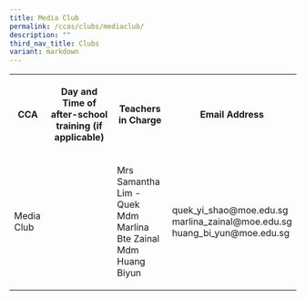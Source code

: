 ```yaml
---
title: Media Club
permalink: /ccas/clubs/mediaclub/
description: ""
third_nav_title: Clubs
variant: markdown
---
```

<table style="minWidth: 100px">
<colgroup>
<col>
<col>
<col>
<col>
</colgroup>
<tbody>
<tr>
<th rowspan="1" colspan="1">
<p>CCA</p>
</th>
<th rowspan="1" colspan="1">
<p>Day and Time of after-school training (if applicable)</p>
</th>
<th rowspan="1" colspan="1">
<p>Teachers in Charge</p>
</th>
<th rowspan="1" colspan="1">
<p>Email Address</p>
</th>
</tr>
<tr>
<td rowspan="1" colspan="1">
<p>Media Club</p>
</td>
<td rowspan="1" colspan="1">
<p></p>
</td>
<td rowspan="1" colspan="1">
<p>Mrs Samantha Lim - Quek
<br>Mdm Marlina Bte Zainal
<br>Mdm Huang Biyun</p>
</td>
<td rowspan="1" colspan="1">
<p>quek_yi_shao@moe.edu.sg
<br>marlina_zainal@moe.edu.sg
<br>huang_bi_yun@moe.edu.sg</p>
</td>
</tr>
</tbody>
</table>
<p>
<br>
</p>